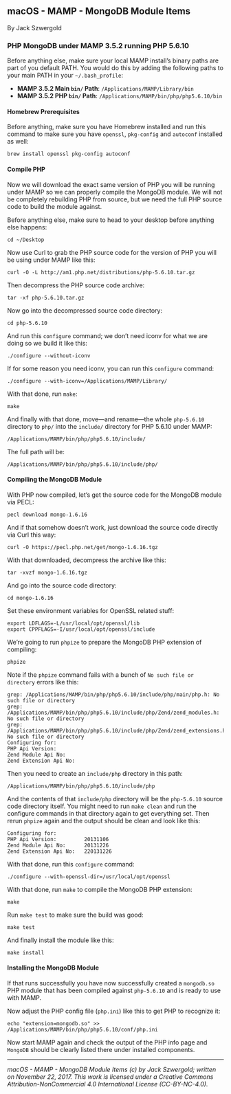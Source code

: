 ## macOS - MAMP - MongoDB Module Items

By Jack Szwergold

### PHP MongoDB under MAMP 3.5.2 running PHP 5.6.10

Before anything else, make sure your local MAMP install’s binary paths are part of you default PATH. You would do this by adding the following paths to your main PATH in your `~/.bash_profile`:

* **MAMP 3.5.2 Main `bin/` Path**: `/Applications/MAMP/Library/bin`
* **MAMP 3.5.2 PHP `bin/` Path**: `/Applications/MAMP/bin/php/php5.6.10/bin`

#### Homebrew Prerequisites

Before anything, make sure you have Homebrew installed and run this command to make sure you have `openssl`, `pkg-config` and `autoconf` installed as well:

	brew install openssl pkg-config autoconf

#### Compile PHP

Now we will download the exact same version of PHP you will be running under MAMP so we can properly compile the MongoDB module. We will not be completely rebuilding PHP from source, but we need the full PHP source code to build the module against.

Before anything else, make sure to head to your desktop before anything else happens:

	cd ~/Desktop

Now use Curl to grab the PHP source code for the version of PHP you will be using under MAMP like this:

	curl -O -L http://am1.php.net/distributions/php-5.6.10.tar.gz

Then decompress the PHP source code archive:

	tar -xf php-5.6.10.tar.gz

Now go into the decompressed source code directory:

	cd php-5.6.10

And run this `configure` command; we don’t need iconv for what we are doing so we build it like this:

	./configure --without-iconv

If for some reason you need iconv, you can run this `configure` command:

	./configure --with-iconv=/Applications/MAMP/Library/

With that done, run `make`:

	make

And finally with that done, move—and rename—the whole `php-5.6.10` directory to `php/` into the `include/` directory for PHP 5.6.10 under MAMP:

	/Applications/MAMP/bin/php/php5.6.10/include/

The full path will be:

	/Applications/MAMP/bin/php/php5.6.10/include/php/

#### Compiling the MongoDB Module

With PHP now compiled, let’s get the source code for the MongoDB module via PECL:

	pecl download mongo-1.6.16

And if that somehow doesn’t work, just download the source code directly via Curl this way:

	curl -O https://pecl.php.net/get/mongo-1.6.16.tgz

With that downloaded, decompress the archive like this:

	tar -xvzf mongo-1.6.16.tgz

And go into the source code directory:

	cd mongo-1.6.16

Set these environment variables for OpenSSL related stuff:

	export LDFLAGS=-L/usr/local/opt/openssl/lib
	export CPPFLAGS=-I/usr/local/opt/openssl/include

We’re going to run `phpize` to prepare the MongoDB PHP extension of compiling:

	phpize

Note if the `phpize` command fails with a bunch of `No such file or directory` errors like this:

	grep: /Applications/MAMP/bin/php/php5.6.10/include/php/main/php.h: No such file or directory
	grep: /Applications/MAMP/bin/php/php5.6.10/include/php/Zend/zend_modules.h: No such file or directory
	grep: /Applications/MAMP/bin/php/php5.6.10/include/php/Zend/zend_extensions.h: No such file or directory
	Configuring for:
	PHP Api Version:        
	Zend Module Api No:     
	Zend Extension Api No:  

Then you need to create an `include/php` directory in this path:

	/Applications/MAMP/bin/php/php5.6.10/include/php

And the contents of that `include/php` directory will be the `php-5.6.10` source code directory itself. You might need to run `make clean` and run the configure commands in that directory again to get everything set. Then rerun `phpize` again and the output should be clean and look like this:

	Configuring for:
	PHP Api Version:         20131106
	Zend Module Api No:      20131226
	Zend Extension Api No:   220131226

With that done, run this `configure` command:

	./configure --with-openssl-dir=/usr/local/opt/openssl

With that done, run `make` to compile the MongoDB PHP extension:

	make

Run `make test` to make sure the build was good:

	make test

And finally install the module like this:

	make install

#### Installing the MongoDB Module

If that runs successfully you have now successfully created a `mongodb.so` PHP module that has been compiled against `php-5.6.10` and is ready to use with MAMP.

Now adjust the PHP config file (`php.ini`) like this to get PHP to recognize it:

	echo "extension=mongodb.so" >> /Applications/MAMP/bin/php/php5.6.10/conf/php.ini

Now start MAMP again and check the output of the PHP info page and `MongoDB` should be clearly listed there under installed components.

***

*macOS - MAMP - MongoDB Module Items (c) by Jack Szwergold; written on November 22, 2017. This work is licensed under a Creative Commons Attribution-NonCommercial 4.0 International License (CC-BY-NC-4.0).*